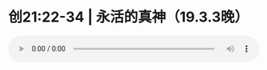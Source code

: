 # 创21:22-34 | 永活的真神（19.3.3晚）

<audio style="width: 100%;" preload="false" controls controlslist="nodownload"><source src="http://file.simai.life/audio/mp3/old/27354.mp3" type="audio/mpeg">Your browser does not support the audio element.</audio>


